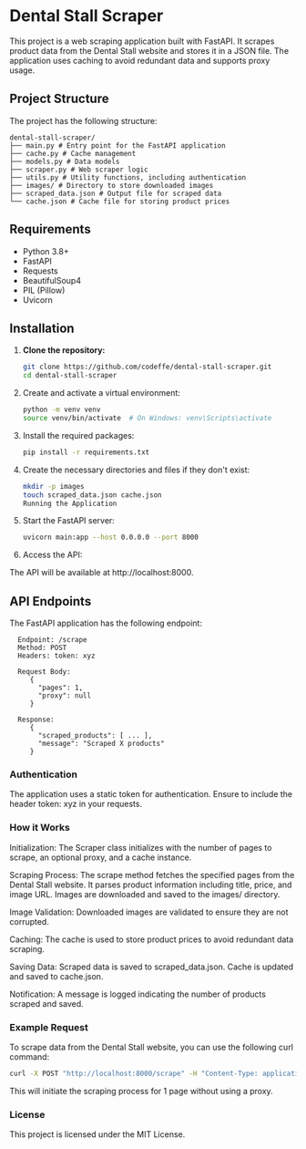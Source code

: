 # Dental Stall Scraper

This project is a web scraping application built with FastAPI. It scrapes product data from the Dental Stall website and stores it in a JSON file. The application uses caching to avoid redundant data and supports proxy usage.

## Project Structure

The project has the following structure:

```plaintext
dental-stall-scraper/
├── main.py # Entry point for the FastAPI application
├── cache.py # Cache management
├── models.py # Data models
├── scraper.py # Web scraper logic
├── utils.py # Utility functions, including authentication
├── images/ # Directory to store downloaded images
├── scraped_data.json # Output file for scraped data
└── cache.json # Cache file for storing product prices
```

## Requirements

- Python 3.8+
- FastAPI
- Requests
- BeautifulSoup4
- PIL (Pillow)
- Uvicorn

## Installation

1. **Clone the repository:**

   ```sh
   git clone https://github.com/codeffe/dental-stall-scraper.git
   cd dental-stall-scraper
   
2. Create and activate a virtual environment:

   ```sh
   python -m venv venv
   source venv/bin/activate  # On Windows: venv\Scripts\activate
   
3. Install the required packages:

   ``` sh
   pip install -r requirements.txt
   ```
   
4. Create the necessary directories and files if they don't exist:

   ```sh
   mkdir -p images
   touch scraped_data.json cache.json
   Running the Application
   ```
5. Start the FastAPI server:

   ```sh
   uvicorn main:app --host 0.0.0.0 --port 8000
   ```
   
6. Access the API:

The API will be available at http://localhost:8000.

## API Endpoints

The FastAPI application has the following endpoint:

      Endpoint: /scrape
      Method: POST
      Headers: token: xyz

      Request Body: 
         {
           "pages": 1,
           "proxy": null
         }

      Response:
         {
           "scraped_products": [ ... ],
           "message": "Scraped X products"
         }

### Authentication
The application uses a static token for authentication. Ensure to include the header token: xyz in your requests.

### How it Works

Initialization: The Scraper class initializes with the number of pages to scrape, an optional proxy, and a cache instance.

Scraping Process: The scrape method fetches the specified pages from the Dental Stall website.
It parses product information including title, price, and image URL.
Images are downloaded and saved to the images/ directory.

Image Validation: Downloaded images are validated to ensure they are not corrupted.

Caching: The cache is used to store product prices to avoid redundant data scraping.

Saving Data: Scraped data is saved to scraped_data.json.
Cache is updated and saved to cache.json.

Notification: A message is logged indicating the number of products scraped and saved.

### Example Request

To scrape data from the Dental Stall website, you can use the following curl command:

```sh
curl -X POST "http://localhost:8000/scrape" -H "Content-Type: application/json" -H "token: xyz" -d '{"pages": 1, "proxy": null}'
```
This will initiate the scraping process for 1 page without using a proxy.

### License
This project is licensed under the MIT License.
